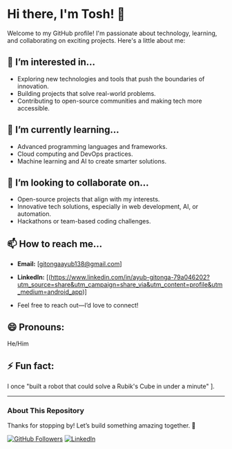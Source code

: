 # Hi there, I'm Tosh! 👋

Welcome to my GitHub profile! I'm passionate about technology, learning, and collaborating on exciting projects. Here's a little about me:

## 👀 **I’m interested in...**
- Exploring new technologies and tools that push the boundaries of innovation.
- Building projects that solve real-world problems.
- Contributing to open-source communities and making tech more accessible.

## 🌱 **I’m currently learning...**
- Advanced programming languages and frameworks.
- Cloud computing and DevOps practices.
- Machine learning and AI to create smarter solutions.

## 💞️ **I’m looking to collaborate on...**
- Open-source projects that align with my interests.
- Innovative tech solutions, especially in web development, AI, or automation.
- Hackathons or team-based coding challenges.

## 📫 **How to reach me...**
- **Email:** [gitongaayub138@gmail.com]
- **LinkedIn:** [(https://www.linkedin.com/in/ayub-gitonga-79a046202?utm_source=share&utm_campaign=share_via&utm_content=profile&utm_medium=android_app)]

- Feel free to reach out—I’d love to connect!

## 😄 **Pronouns:**
He/Him

## ⚡ **Fun fact:**
I once  "built a robot that could solve a Rubik's Cube in under a minute" ].

---

### About This Repository


Thanks for stopping by! Let’s build something amazing together. 🚀

[![GitHub Followers](https://img.shields.io/github/followers/toshAG?label=Follow&style=social)](https://github.com/toshAG)
[![LinkedIn](https://img.shields.io/badge/LinkedIn-Connect-blue?style=flat&logo=linkedin)](https://www.linkedin.com/in/ayub-gitonga-79a046202)
